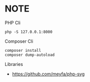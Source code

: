 NOTE
====

PHP Cli
```shell
php -S 127.0.0.1:8000
```

Composer Cli
```shell
composer install 
composer dump-autoload
```

Libraries
- https://github.com/meyfa/php-svg
